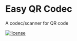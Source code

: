 # Easy QR Codec
A codec/scanner for QR code

[![license](https://img.shields.io/github/license/mashape/apistatus.svg)](https://github.com/GregoryHo/EasyQRCodec/blob/master/LICENSE)